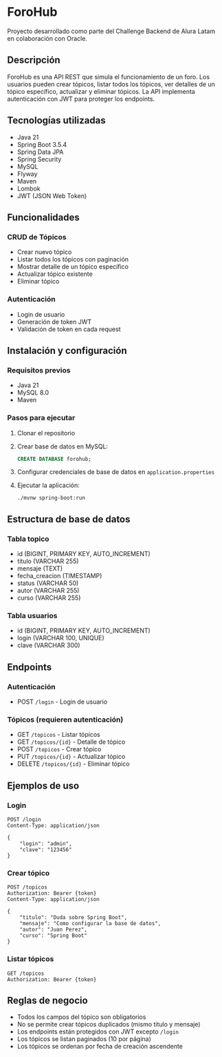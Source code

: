 # ForoHub

Proyecto desarrollado como parte del Challenge Backend de Alura Latam en colaboración con Oracle.

## Descripción

ForoHub es una API REST que simula el funcionamiento de un foro. Los usuarios pueden crear tópicos, listar todos los tópicos, ver detalles de un tópico específico, actualizar y eliminar tópicos. La API implementa autenticación con JWT para proteger los endpoints.

## Tecnologías utilizadas

- Java 21
- Spring Boot 3.5.4
- Spring Data JPA
- Spring Security
- MySQL
- Flyway
- Maven
- Lombok
- JWT (JSON Web Token)

## Funcionalidades

### CRUD de Tópicos
- Crear nuevo tópico
- Listar todos los tópicos con paginación
- Mostrar detalle de un tópico específico
- Actualizar tópico existente
- Eliminar tópico

### Autenticación
- Login de usuario
- Generación de token JWT
- Validación de token en cada request

## Instalación y configuración

### Requisitos previos
- Java 21
- MySQL 8.0
- Maven

### Pasos para ejecutar

1. Clonar el repositorio
2. Crear base de datos en MySQL:
   ```sql
   CREATE DATABASE forohub;
   ```

3. Configurar credenciales de base de datos en `application.properties`

4. Ejecutar la aplicación:
   ```
   ./mvnw spring-boot:run
   ```

## Estructura de base de datos

### Tabla topico
- id (BIGINT, PRIMARY KEY, AUTO_INCREMENT)
- titulo (VARCHAR 255)
- mensaje (TEXT)
- fecha_creacion (TIMESTAMP)
- status (VARCHAR 50)
- autor (VARCHAR 255)
- curso (VARCHAR 255)

### Tabla usuarios
- id (BIGINT, PRIMARY KEY, AUTO_INCREMENT)
- login (VARCHAR 100, UNIQUE)
- clave (VARCHAR 300)

## Endpoints

### Autenticación
- POST `/login` - Login de usuario

### Tópicos (requieren autenticación)
- GET `/topicos` - Listar tópicos
- GET `/topicos/{id}` - Detalle de tópico
- POST `/topicos` - Crear tópico
- PUT `/topicos/{id}` - Actualizar tópico
- DELETE `/topicos/{id}` - Eliminar tópico

## Ejemplos de uso

### Login
```http
POST /login
Content-Type: application/json

{
    "login": "admin",
    "clave": "123456"
}
```

### Crear tópico
```http
POST /topicos
Authorization: Bearer {token}
Content-Type: application/json

{
    "titulo": "Duda sobre Spring Boot",
    "mensaje": "Como configurar la base de datos",
    "autor": "Juan Perez",
    "curso": "Spring Boot"
}
```

### Listar tópicos
```http
GET /topicos
Authorization: Bearer {token}
```

## Reglas de negocio

- Todos los campos del tópico son obligatorios
- No se permite crear tópicos duplicados (mismo titulo y mensaje)
- Los endpoints están protegidos con JWT excepto `/login`
- Los tópicos se listan paginados (10 por página)
- Los tópicos se ordenan por fecha de creación ascendente

